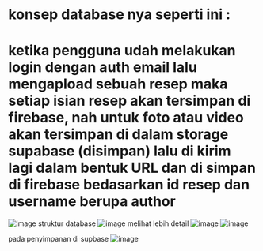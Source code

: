# konsep database nya seperti ini :
# ketika pengguna udah melakukan login dengan auth email lalu mengapload sebuah resep maka setiap isian resep akan tersimpan di firebase, nah untuk foto atau video akan tersimpan di dalam storage supabase (disimpan) lalu di kirim lagi dalam bentuk URL dan di simpan di firebase bedasarkan id resep dan username berupa author 

![image](https://github.com/user-attachments/assets/2de6428d-30be-4a7c-acc6-2cac2c42dfbe)
struktur database
![image](https://github.com/user-attachments/assets/88fa7730-4e84-49bc-89b1-651308c1b27a)
melihat lebih detail
![image](https://github.com/user-attachments/assets/de04f3ab-5438-42ea-ae31-7c8250ad7914)
![image](https://github.com/user-attachments/assets/e1ff490d-96a7-4976-bb8d-7deb4a32692d)

pada penyimpanan di supbase
![image](https://github.com/user-attachments/assets/b63996cf-cf88-4ad4-a235-b34c3d5ce762)


